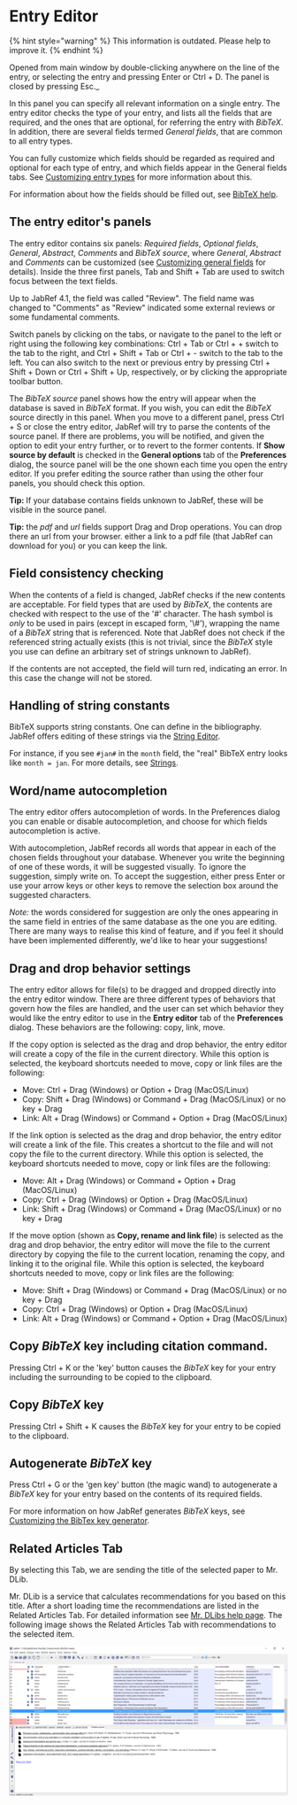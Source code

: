 # Entry Editor

{% hint style="warning" %}
This information is outdated. Please help to improve it.
{% endhint %}

Opened from main window by double-clicking anywhere on the line of the entry, or selecting the entry and pressing Enter or Ctrl + D. The panel is closed by pressing Esc.\_

In this panel you can specify all relevant information on a single entry. The entry editor checks the type of your entry, and lists all the fields that are required, and the ones that are optional, for referring the entry with _BibTeX_. In addition, there are several fields termed _General fields_, that are common to all entry types.

You can fully customize which fields should be regarded as required and optional for each type of entry, and which fields appear in the General fields tabs. See [Customizing entry types](../setup/customentrytypes.md) for more information about this.

For information about how the fields should be filled out, see [BibTeX help](../fields/).

## The entry editor's panels

The entry editor contains six panels: _Required fields_, _Optional fields_, _General_, _Abstract_, _Comments_ and _BibTeX source_, where _General_, _Abstract_ and _Comments_ can be customized \(see [Customizing general fields](../setup/generalfields.md) for details\). Inside the three first panels, Tab and Shift + Tab are used to switch focus between the text fields.

Up to JabRef 4.1, the field was called "Review". The field name was changed to "Comments" as "Review" indicated some external reviews or some fundamental comments.

Switch panels by clicking on the tabs, or navigate to the panel to the left or right using the following key combinations: Ctrl + Tab or Ctrl + + switch to the tab to the right, and Ctrl + Shift + Tab or Ctrl + - switch to the tab to the left. You can also switch to the next or previous entry by pressing Ctrl + Shift + Down or Ctrl + Shift + Up, respectively, or by clicking the appropriate toolbar button.

The _BibTeX source_ panel shows how the entry will appear when the database is saved in _BibTeX_ format. If you wish, you can edit the _BibTeX_ source directly in this panel. When you move to a different panel, press Ctrl + S or close the entry editor, JabRef will try to parse the contents of the source panel. If there are problems, you will be notified, and given the option to edit your entry further, or to revert to the former contents. If **Show source by default** is checked in the **General options** tab of the **Preferences** dialog, the source panel will be the one shown each time you open the entry editor. If you prefer editing the source rather than using the other four panels, you should check this option.

**Tip:** If your database contains fields unknown to JabRef, these will be visible in the source panel.

**Tip:** the _pdf_ and _url_ fields support Drag and Drop operations. You can drop there an url from your browser. either a link to a pdf file \(that JabRef can download for you\) or you can keep the link.

## Field consistency checking

When the contents of a field is changed, JabRef checks if the new contents are acceptable. For field types that are used by _BibTeX_, the contents are checked with respect to the use of the '\#' character. The hash symbol is _only_ to be used in pairs \(except in escaped form, '\\#'\), wrapping the name of a _BibTeX_ string that is referenced. Note that JabRef does not check if the referenced string actually exists \(this is not trivial, since the _BibTeX_ style you use can define an arbitrary set of strings unknown to JabRef\). 

If the contents are not accepted, the field will turn red, indicating an error. In this case the change will not be stored.

## Handling of string constants

BibTeX supports string constants. One can define in the bibliography. JabRef offers editing of these strings via the [String Editor](../setup/stringeditor.md).

For instance, if you see `#jan#` in the `month` field, the "real" BibTeX entry looks like `month = jan`. For more details, see [Strings](../fields/strings.md).

## Word/name autocompletion

The entry editor offers autocompletion of words. In the Preferences dialog you can enable or disable autocompletion, and choose for which fields autocompletion is active.

With autocompletion, JabRef records all words that appear in each of the chosen fields throughout your database. Whenever you write the beginning of one of these words, it will be suggested visually. To ignore the suggestion, simply write on. To accept the suggestion, either press Enter or use your arrow keys or other keys to remove the selection box around the suggested characters.

_Note:_ the words considered for suggestion are only the ones appearing in the same field in entries of the same database as the one you are editing. There are many ways to realise this kind of feature, and if you feel it should have been implemented differently, we'd like to hear your suggestions!

## Drag and drop behavior settings

The entry editor allows for file\(s\) to be dragged and dropped directly into the entry editor window. There are three different types of behaviors that govern how the files are handled, and the user can set which behavior they would like the entry editor to use in the **Entry editor** tab of the **Preferences** dialog. These behaviors are the following: copy, link, move.

If the copy option is selected as the drag and drop behavior, the entry editor will create a copy of the file in the current directory. While this option is selected, the keyboard shortcuts needed to move, copy or link files are the following:

* Move: Ctrl + Drag \(Windows\) or Option + Drag \(MacOS/Linux\)
* Copy: Shift + Drag \(Windows\) or Command + Drag \(MacOS/Linux\) or no key + Drag
* Link: Alt + Drag \(Windows\) or Command + Option + Drag \(MacOS/Linux\)

If the link option is selected as the drag and drop behavior, the entry editor will create a link of the file. This creates a shortcut to the file and will not copy the file to the current directory. While this option is selected, the keyboard shortcuts needed to move, copy or link files are the following:

* Move: Alt + Drag \(Windows\) or Command + Option + Drag \(MacOS/Linux\)
* Copy: Ctrl + Drag \(Windows\) or Option + Drag \(MacOS/Linux\)
* Link: Shift + Drag \(Windows\) or Command + Drag \(MacOS/Linux\) or no key + Drag

If the move option \(shown as **Copy, rename and link file**\) is selected as the drag and drop behavior, the entry editor will move the file to the current directory by copying the file to the current location, renaming the copy, and linking it to the original file. While this option is selected, the keyboard shortcuts needed to move, copy or link files are the following:

* Move: Shift + Drag \(Windows\) or Command + Drag \(MacOS/Linux\) or no key + Drag
* Copy: Ctrl + Drag \(Windows\) or Option + Drag \(MacOS/Linux\)
* Link: Alt + Drag \(Windows\) or Command + Option + Drag \(MacOS/Linux\)

## Copy _BibTeX_ key including citation command.

Pressing Ctrl + K or the 'key' button causes the _BibTeX_ key for your entry including the surrounding to be copied to the clipboard.

## Copy _BibTeX_ key

Pressing Ctrl + Shift + K causes the _BibTeX_ key for your entry to be copied to the clipboard.

## Autogenerate _BibTeX_ key

Press Ctrl + G or the 'gen key' button \(the magic wand\) to autogenerate a _BibTeX_ key for your entry based on the contents of its required fields.

For more information on how JabRef generates _BibTeX_ keys, see [Customizing the BibTex key generator](../setup/bibtexkeypatterns.md).

## Related Articles Tab

By selecting this Tab, we are sending the title of the selected paper to Mr. DLib.

Mr. DLib is a service that calculates recommendations for you based on this title. After a short loading time the recommendations are listed in the Related Articles Tab. For detailed information see [Mr. DLibs help page](http://mr-dlib.org/information-for-users/information-about-mr-dlib-for-jabref-users/#). The following image shows the Related Articles Tab with recommendations to the selected item.

![Screenshot of the Related Articles Tab](../.gitbook/assets/sceenshot_related_articles_en%20%281%29.PNG)

